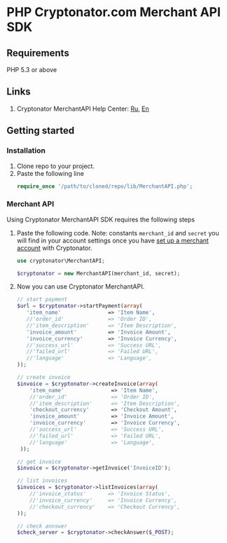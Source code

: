 # PHP Cryptonator.com Merchant API SDK

## Requirements

PHP 5.3 or above


## Links

1. Cryptonator MerchantAPI Help Center: [Ru](https://cryptonator.zendesk.com/hc/ru/categories/200829259),
[En](https://cryptonator.zendesk.com/hc/en-us/categories/200829259)

## Getting started

### Installation

1. Clone repo to your project.
2. Paste the following line
    ```php
    require_once '/path/to/cloned/repo/lib/MerchantAPI.php';
    ```

### Merchant API

Using Cryptonator MerchantAPI SDK requires the following steps

1. Paste the following code.
Note: constants `merchant_id` and `secret` you will find in your account settings once you have [set up a merchant account](https://www.cryptonator.com/auth/signup/) with Cryptonator.

    ```php
    use cryptonator\MerchantAPI;

    $cryptonator = new MerchantAPI(merchant_id, secret);
    ```

2. Now you can use Cryptonator MerchantAPI.

    ```php
    // start payment
    $url = $cryptonator->startPayment(array(
       'item_name'               => 'Item Name',
       //'order_id'              => 'Order ID',
       //'item_description'      => 'Item Description',
       'invoice_amount'          => 'Invoice Amount',
       'invoice_currency'        => 'Invoice Currency',
       //'success_url'           => 'Success URL',
       //'failed_url'            => 'Failed URL',
       //'language'              => 'Language',
    ));

    // create invoice
    $invoice = $cryptonator->createInvoice(array(
        'item_name'               => 'Item Name',
        //'order_id'              => 'Order ID',
        //'item_description'      => 'Item Description',
        'checkout_currency'       => 'Checkout Amount',
        'invoice_amount'          => 'Invoice Amount',
        'invoice_currency'        => 'Invoice Currency',
        //'success_url'           => 'Success URL',
        //'failed_url'            => 'Failed URL',
        //'language'              => 'Language',
     ));

    // get invoice
    $invoice = $cryptonator->getInvoice('InvoiceID');

    // list invoices
    $invoices = $cryptonator->listInvoices(array(
        //'invoice_status'       => 'Invoice Status',
        //'invoice_currency'     => 'Invoice Currency',
        //'checkout_currency'    => 'Checkout Currency',
    ));

    // check annswer
    $check_server = $cryptonator->checkAnswer($_POST);
    ```